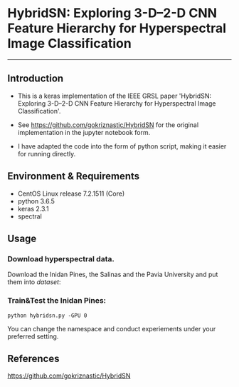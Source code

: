 # HybridSN: Exploring 3-D–2-D CNN Feature Hierarchy for Hyperspectral Image Classification
-------------------------------------------------
## Introduction
 * This is a keras implementation of the IEEE GRSL paper 'HybridSN: Exploring 3-D–2-D CNN Feature Hierarchy for Hyperspectral Image Classification'.<br>
 * See https://github.com/gokriznastic/HybridSN for the original implementation in the jupyter notebook form.<br>

 * I have adapted the code into the form of python script, making it easier for running directly.<br>
 
## Environment & Requirements
* CentOS Linux release 7.2.1511 (Core)<br>
* python 3.6.5<br>
* keras 2.3.1<br>
* spectral<br>

## Usage
### Download hyperspectral data.<br>
Download the Inidan Pines, the Salinas and the Pavia University and put them into *dataset*:<br>
### Train&Test the Inidan Pines:<br>

    python hybridsn.py -GPU 0 
	
You can change the namespace and conduct experiements under your preferred setting.

## References 
https://github.com/gokriznastic/HybridSN <br>
